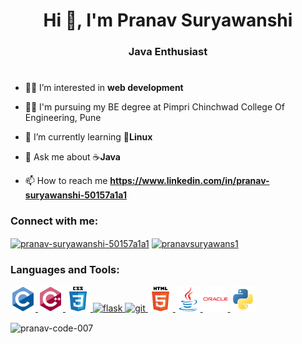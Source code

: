 <h1 align="center">Hi 👋, I'm Pranav Suryawanshi</h1>
<h3 align="center">Java Enthusiast</h3>
<!--<p align="center" width="100%"> 
    <img width="33%" src="https://user-images.githubusercontent.com/65610577/132117616-2acba9b4-068a-4f6e-8d58-8711fe2efd66.png">
</p>-->
<h1></h1>

- 👨‍💻 I’m interested in **web development**

- 👨‍🎓 I'm pursuing my BE degree at Pimpri Chinchwad College Of Engineering, Pune

- 🌱 I’m currently learning 🐧**Linux**

- 💬 Ask me about ☕**Java**

- 📫 How to reach me **https://www.linkedin.com/in/pranav-suryawanshi-50157a1a1**




<h3 align="left">Connect with me:</h3>
<p align="left">
<a href="https://linkedin.com/in/pranav-suryawanshi-50157a1a1" target="blank"><img align="center" src="https://raw.githubusercontent.com/rahuldkjain/github-profile-readme-generator/master/src/images/icons/Social/linked-in-alt.svg" alt="pranav-suryawanshi-50157a1a1" height="30" width="40" /></a>
<a href="https://www.hackerrank.com/pranavsuryawans1" target="blank"><img align="center" src="https://raw.githubusercontent.com/rahuldkjain/github-profile-readme-generator/master/src/images/icons/Social/hackerrank.svg" alt="pranavsuryawans1" height="30" width="40" /></a>
</p>

<h3 align="left">Languages and Tools:</h3>
<p align="left"> <a href="https://www.cprogramming.com/" target="_blank"> <img src="https://raw.githubusercontent.com/devicons/devicon/master/icons/c/c-original.svg" alt="c" width="40" height="40"/> </a> <a href="https://www.w3schools.com/cpp/" target="_blank"> <img src="https://raw.githubusercontent.com/devicons/devicon/master/icons/cplusplus/cplusplus-original.svg" alt="cplusplus" width="40" height="40"/> </a> <a href="https://www.w3schools.com/css/" target="_blank"> <img src="https://raw.githubusercontent.com/devicons/devicon/master/icons/css3/css3-original-wordmark.svg" alt="css3" width="40" height="40"/> </a> <a href="https://flask.palletsprojects.com/" target="_blank"> <img src="https://www.vectorlogo.zone/logos/pocoo_flask/pocoo_flask-icon.svg" alt="flask" width="40" height="40"/> </a> <a href="https://git-scm.com/" target="_blank"> <img src="https://www.vectorlogo.zone/logos/git-scm/git-scm-icon.svg" alt="git" width="40" height="40"/> </a> <a href="https://www.w3.org/html/" target="_blank"> <img src="https://raw.githubusercontent.com/devicons/devicon/master/icons/html5/html5-original-wordmark.svg" alt="html5" width="40" height="40"/> </a> <a href="https://www.java.com" target="_blank"> <img src="https://raw.githubusercontent.com/devicons/devicon/master/icons/java/java-original.svg" alt="java" width="40" height="40"/> </a> <a href="https://www.oracle.com/" target="_blank"> <img src="https://raw.githubusercontent.com/devicons/devicon/master/icons/oracle/oracle-original.svg" alt="oracle" width="40" height="40"/> </a> <a href="https://www.python.org" target="_blank"> <img src="https://raw.githubusercontent.com/devicons/devicon/master/icons/python/python-original.svg" alt="python" width="40" height="40"/> </a> </p>

<p><img align="center" src="https://github-readme-stats.vercel.app/api/top-langs?username=pranav-code-007&show_icons=true&locale=en&layout=compact" alt="pranav-code-007" /></p>
